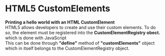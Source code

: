 # HTML5 CustomElements
**Printing a hello world with an HTML CustomElement**   
 HTML5 allows developers to create and use their custom elements. To do so, the element must be registered into the **CustomElementRegistry obect.** which is done with JavaScript   
 This can be done through **"define"** method of **"customElements"** object which in itself belongs to the CustomElementRegistry object.
